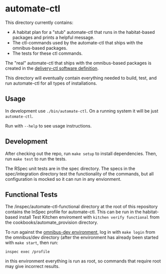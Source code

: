 # automate-ctl

This directory currently contains:

* A habitat plan for a "stub" automate-ctl that runs in the habitat-based
  packages and prints a helpful message.
* The ctl-commands used by the automate-ctl that ships with the omnibus-based
  packages.
* The tests for these ctl commands.

The "real" automate-ctl that ships with the omnibus-based packages is created
in the [delivery-ctl software
definition](../omnibus/config/software/delivery-ctl.rb).

This directory will eventually contain everything needed to build, test, and
run automate-ctl for all types of installations.

## Usage

In development use `./bin/automate-ctl`. On a running system it will
be just `automate-ctl`.

Run with `--help` to see usage instructions.

## Development

After checking out the repo, run `make setup` to install dependencies. Then,
run `make test` to run the tests.

The RSpec unit tests are in the spec directory. The specs in the
spec/integration directory test the functionality of the commands, but all
configuration is mocked so it can run in any envionment.

## Functional Tests

The /inspec/automate-ctl-functional directory at the root of this repository
contains the InSpec profile for automate-ctl.  This can be run in the
habitat-based install Test Kitchen enviroment with `kitchen verify functional`
from the cookbooks/automate\_provision directory.

To run against the [omnibus-dev environment](../omnibus/dev/README.md), log in with `make login` from the omnibus/dev directory (after the environment has already been started with `make start`, then run:

    inspec exec /profile

in this environment everything is run as root, so commands that require root
may give incorrect results.

